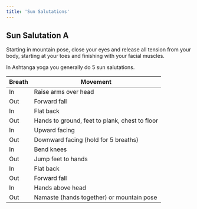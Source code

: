 ```yaml
---
title: 'Sun Salutations'
---
```


## Sun Salutation A

Starting in mountain pose, close your eyes and release all tension from your body, starting at your toes and finishing with your facial muscles.

In Ashtanga yoga you generally do 5 sun salutations.

| Breath | Movement                                       |
| ------ | ---------------------------------------------- |
| In     | Raise arms over head                           |
| Out    | Forward fall                                   |
| In     | Flat back                                      |
| Out    | Hands to ground, feet to plank, chest to floor |
| In     | Upward facing                                  |
| Out    | Downward facing (hold for 5 breaths)           |
| In     | Bend knees                                     |
| Out    | Jump feet to hands                             |
| In     | Flat back                                      |
| Out    | Forward fall                                   |
| In     | Hands above head                               |
| Out    | Namaste (hands together) or mountain pose      |
